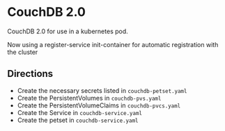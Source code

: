 # CouchDB 2.0

CouchDB 2.0 for use in a kubernetes pod.

Now using a register-service init-container for automatic registration with the cluster

## Directions

* Create the necessary secrets listed in `couchdb-petset.yaml`
* Create the PersistentVolumes in `couchdb-pvs.yaml`
* Create the PersistentVolumeClaims in `couchdb-pvcs.yaml`
* Create the Service in `couchdb-service.yaml`
* Create the petset in `couchdb-service.yaml`
